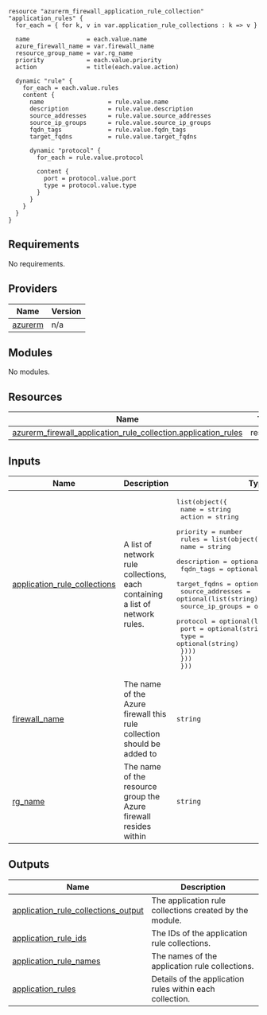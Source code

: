
```hcl
resource "azurerm_firewall_application_rule_collection" "application_rules" {
  for_each = { for k, v in var.application_rule_collections : k => v }

  name                = each.value.name
  azure_firewall_name = var.firewall_name
  resource_group_name = var.rg_name
  priority            = each.value.priority
  action              = title(each.value.action)

  dynamic "rule" {
    for_each = each.value.rules
    content {
      name                  = rule.value.name
      description           = rule.value.description
      source_addresses      = rule.value.source_addresses
      source_ip_groups      = rule.value.source_ip_groups
      fqdn_tags             = rule.value.fqdn_tags
      target_fqdns          = rule.value.target_fqdns

      dynamic "protocol" {
        for_each = rule.value.protocol

        content {
          port = protocol.value.port
          type = protocol.value.type
        }
      }
    }
  }
}
```
## Requirements

No requirements.

## Providers

| Name | Version |
|------|---------|
| <a name="provider_azurerm"></a> [azurerm](#provider\_azurerm) | n/a |

## Modules

No modules.

## Resources

| Name | Type |
|------|------|
| [azurerm_firewall_application_rule_collection.application_rules](https://registry.terraform.io/providers/hashicorp/azurerm/latest/docs/resources/firewall_application_rule_collection) | resource |

## Inputs

| Name | Description | Type | Default | Required |
|------|-------------|------|---------|:--------:|
| <a name="input_application_rule_collections"></a> [application\_rule\_collections](#input\_application\_rule\_collections) | A list of network rule collections, each containing a list of network rules. | <pre>list(object({<br>    name     = string<br>    action   = string<br>    priority = number<br>    rules = list(object({<br>      name             = string<br>      description      = optional(string)<br>      fqdn_tags        = optional(set(string))<br>      target_fqdns     = optional(list(string))<br>      source_addresses = optional(list(string))<br>      source_ip_groups = optional(list(string))<br>      protocol = optional(list(object({<br>        port = optional(string)<br>        type = optional(string)<br>      })))<br>    }))<br>  }))</pre> | `[]` | no |
| <a name="input_firewall_name"></a> [firewall\_name](#input\_firewall\_name) | The name of the Azure firewall this rule collection should be added to | `string` | n/a | yes |
| <a name="input_rg_name"></a> [rg\_name](#input\_rg\_name) | The name of the resource group the Azure firewall resides within | `string` | n/a | yes |

## Outputs

| Name | Description |
|------|-------------|
| <a name="output_application_rule_collections_output"></a> [application\_rule\_collections\_output](#output\_application\_rule\_collections\_output) | The application rule collections created by the module. |
| <a name="output_application_rule_ids"></a> [application\_rule\_ids](#output\_application\_rule\_ids) | The IDs of the application rule collections. |
| <a name="output_application_rule_names"></a> [application\_rule\_names](#output\_application\_rule\_names) | The names of the application rule collections. |
| <a name="output_application_rules"></a> [application\_rules](#output\_application\_rules) | Details of the application rules within each collection. |
